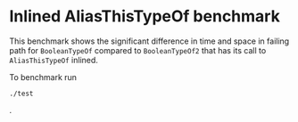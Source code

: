# Inlined AliasThisTypeOf benchmark

This benchmark shows the significant difference in time and space in failing
path for `BooleanTypeOf` compared to `BooleanTypeOf2` that has its call to
`AliasThisTypeOf` inlined.

To benchmark run

    ./test

.
